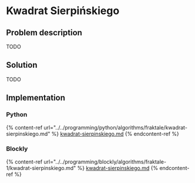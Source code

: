 # Kwadrat Sierpińskiego

## Problem description

TODO

## Solution

TODO

## Implementation

### Python

{% content-ref url="../../programming/python/algorithms/fraktale/kwadrat-sierpinskiego.md" %}
[kwadrat-sierpinskiego.md](../../programming/python/algorithms/fraktale/kwadrat-sierpinskiego.md)
{% endcontent-ref %}

### Blockly

{% content-ref url="../../programming/blockly/algorithms/fraktale-1/kwadrat-sierpinskiego.md" %}
[kwadrat-sierpinskiego.md](../../programming/blockly/algorithms/fraktale-1/kwadrat-sierpinskiego.md)
{% endcontent-ref %}
